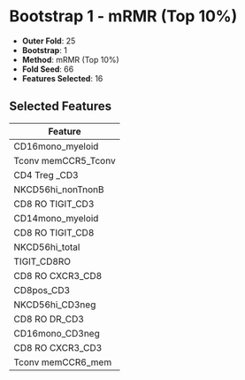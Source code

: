 # Bootstrap 1 - mRMR (Top 10%)

- **Outer Fold**: 25
- **Bootstrap**: 1
- **Method**: mRMR (Top 10%)
- **Fold Seed**: 66
- **Features Selected**: 16

## Selected Features

| Feature |
|---------|
| CD16mono_myeloid |
| Tconv memCCR5_Tconv |
| CD4 Treg _CD3 |
| NKCD56hi_nonTnonB |
| CD8 RO TIGIT_CD3 |
| CD14mono_myeloid |
| CD8 RO TIGIT_CD8 |
| NKCD56hi_total |
| TIGIT_CD8RO |
| CD8 RO CXCR3_CD8 |
| CD8pos_CD3 |
| NKCD56hi_CD3neg |
| CD8 RO DR_CD3 |
| CD16mono_CD3neg |
| CD8 RO CXCR3_CD3 |
| Tconv memCCR6_mem |

